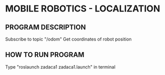# MOBILE ROBOTICS - LOCALIZATION

## PROGRAM DESCRIPTION
Subscribe to topic "/odom"
Get coordinates of robot position

## HOW TO RUN PROGRAM
Type "roslaunch zadaca1 zadaca1.launch" in terminal
